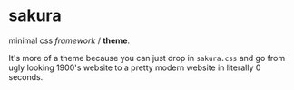 # sakura

minimal css *framework* / **theme**.

It's more of a theme because you can just drop in `sakura.css` and go from ugly looking 1900's website to a pretty modern website in literally 0 seconds.
